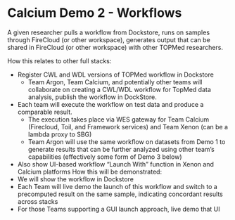 # Calcium Demo 2 - Workflows

A given researcher pulls a workflow from Dockstore, runs on samples
through FireCloud (or other workspace), generates output that can be
shared in FireCloud (or other workspace) with other TOPMed
researchers.

How this relates to other full stacks:
*	Register CWL and WDL versions of TOPMed workflow in Dockstore
	* Team Argon, Team Calcium, and potentially other teams will collaborate on creating a CWL/WDL workflow for TopMed data analysis, publish the workflow in DockStore.  
*	Each team will execute the workflow on test data and produce a comparable result.
    *	The execution takes place via WES gateway for Team Calcium (Firecloud, Toil, and Framework services) and Team Xenon (can be a lambda proxy to SBG)
	* Team Argon will use the same workflow on datasets from Demo 1 to generate results that can be further analyzed using other team’s capabilities (effectively some form of Demo 3 below)
*	Also show UI-based workflow “Launch With” function in Xenon and Calcium platforms
How this will be demonstrated:
*	We will show the workflow in Dockstore
*	Each Team will live demo the launch of this workflow and switch to a precomputed result on the same sample, indicating concordant results across stacks
*	For those Teams supporting a GUI launch approach, live demo that UI

